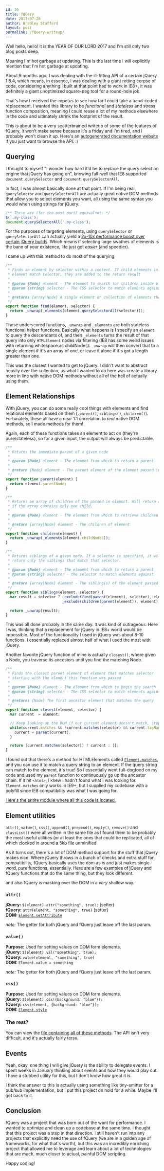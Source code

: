 ```yaml
---
id: 36
title: fQuery
date: 2017-07-28
author: Bradley Stafford
layout: post
permalink: /fQuery-writeup/
---
```


Well hello, hello! It is the YEAR OF OUR LORD 2017 and I'm still only two blog posts deep. 

Meaning I'm hot garbage at updating. This is the last time I will explicitly mention that I'm hot garbage at updating. 

About 9 months ago, I was dealing with the ill-fitting API of a certain jQuery 1.6.4, which means, in essence, I was dealing with a giant rotting corpse of code, considering anything I built at that point had to work in IE8+, it was definitely a giant unoptimized square-peg tool for a round-hole job. 

That's how I received the impetus to see how far I could take a hand-coded replacement. I wanted this library to be _functional_ and _stateless_ and stress function composition, meaning I could reuse a lot of my methods elsewhere in the code and ultimately shrink the footprint of the result. 

This is about to be a very scatterbrained writeup of some of the features of fQuery, it won't make sense because it's a friday and I'm tired, and I probably won't clean it up. Here's an [autogenerated documentation website](https://stffrd.github.io/fQuery/) if you just want to browse the API. :)

<!--more-->

## Querying

I thought to myself "I wonder how hard it'd be to replace the query selection engine that jQuery has going on", knowing full-well that IE8 supported `document.querySelector` and `document.querySelectorAll`. 

In fact, I was almost basically done at that point. If I'm being real, `querySelector` and `querySelectorAll` are actually great native DOM methods that allow you to select elements you want, all using the same syntax you would when using strings for jQuery. 

```js
/** These are (for the most part) equivalent: */ 
$('.my-class');
document.querySelectorAll('.my-class');
```

For the purposes of targeting elements, using `querySelector` or `querySelectorAll` can actually yield a [2x-10x performance boost over certain jQuery builds](https://jsperf.com/jquery-vs-document-queryselector). Which means if selecting large swathes of elements is the bane of your existence, life just got _easier_ (and speedier).

I came up with this method to do most of the querying

```js
/**
 * Finds an element by selector within a context. If child elements in 
 * element match selector, they are added to the return result
 * 
 * @param {Node} element - The element to search for children inside of
 * @param {string} selector - The CSS selector to match elements against
 * 
 * @returns {array|Node} A single element or collection of elements that match the query
 */
export function find(element, selector) {
  return _unwrap(_elements(element.querySelectorAll(selector)));
}
```

Those underscored functions, `_unwrap` and `_elements` are both stateless functional helper functions. Basically what happens is I specify an `element` to query the descendants of, and then `_elements` turns the result of that query into only `HTMLElement` nodes via filtering (IE8 has some weird issues with returning whitespace as childNodes). `_unwrap` will then convert that to a single element if it's an array of one, or leave it alone if it's got a length greater than one. 

This was the closest I wanted to get to jQuery. I didn't want to abstract heavily over the collection, as what I wanted to do here was create a library more in line with native DOM methods without all of the hell of actually using them. 

## Element Relationships

With jQuery, you can do some really cool things with elements and find relational elements based on them (`.parent()`, `siblings()`, `children()`). Fortunately, these all have a near 1:1 correlation to _real_ native DOM methods, so I made methods for them!

Again, each of these functions takes an element to act on (they're pure/stateless), so for a given input, the output will always be predictable. 

```js
/**
 * Returns the immediate parent of a given node
 * 
 * @param {Node} element - The element from which to return a parent
 * 
 * @return {Node} element - The parent element of the element passed in
 */
export function parent(element) {
  return element.parentNode;
}

/**
 * Returns an array of children of the passed in element. Will return a single element
 * if the array contains only one child. 
 * 
 * @param {Node} element - The element from which to retrieve children
 * 
 * @return {array|Node} element - The children of element
 */
export function children(element) {
  return _unwrap(_elements(element.childNodes));
}

/**
 * Returns siblings of a given node. If a selector is specified, it will
 * return only the siblings that match that selector. 
 * 
 * @param {Node} element - The element from which to return a parent
 * @param {string} selector - the selector to match elements against
 * 
 * @return {array|Node} element - The sibling(s) of the element passed in. 
 */
export function siblings(element, selector) {
  var result = selector ? _exclude(find(parent(element), selector), element) :
                          _exclude(children(parent(element)), element);
  
  return _unwrap(result);
}
```

This was all done probably in the same day. It was kind of outrageous. Here I was, thinking that a replacement for jQuery in IE8+ world would be impossible. Most of the functionality I used in jQuery was about 8-10 functions. I essentially replaced almost half of what I used the most with jQuery. 

Another favorite jQuery function of mine is actually `closest()`, where given a Node, you traverse its ancestors until you find the matching Node. 

```js
/**
 * Finds the closest parent element of element that matches selector
 * starting with the element this function was passed
 * 
 * @param {Node} element - The element from which to begin the search
 * @param {string} selector - The CSS selector to match elements against
 * 
 * @returns {Node} The first ancestor element that matches the query
 */
export function closest(element, selector) {
  var current  = element;

  // Keep looking up the DOM if our current element doesn't match, stop at <html>
  while(current.matches && !current.matches(selector) && current.tagName !== "HTML") {
    current = parent(current);
  }

  return (current.matches(selector)) ? current : [];
}
```

I found out that there's a method for HTMLElements called [`Element.matches`](https://developer.mozilla.org/en-US/docs/Web/API/Element/matches), and you can use it to match a query string to an element. If the query string can match to the element, it's true! So I essentially went full-dogfood on my code and used my `parent` function to continuously go up the ancestor chain. If it hit `<html>`, I knew I hadn't found what I was looking for. `Element.matches` only works in IE9+, but I supplied my codebase with a polyfill since IE8 compatibility was what I was going for. 

[Here's the entire module where all this code is located.](https://github.com/Morklympious/fQuery/blob/master/src/js/dom.js)

## Element utilities

`attr()`, `value()`, `css()`, `append()`, `prepend()`, `empty()`, `remove()` and `classList()` were all written in the same file as I found them to be probably the most useful utilities (or at least the ones that could be replicated, all of which clocked in around a 5kb file unminified. 

As it turns out, there's a lot of DOM method support for the stuff that jQuery makes nice. Where jQuery throws in a bunch of checks and extra stuff for compatibility, fQuery basically uses the dom as is and just makes single-word, pure functions, essentially. Here are a few examples of jQuery and fQuery functions that do the same thing, but they look different. 

and also fQuery is masking over the DOM in a _very_ shallow way. 

### `attr()`
__jQuery:__ `$(element).attr("something", true);` (setter)   
__fQuery:__ `attr(element, "something", true)` (setter)   
__DOM:__ [`Element.setAttribute`](https://developer.mozilla.org/en-US/docs/Web/API/Element/setAttribute)

_note:_ The getter for both jQuery and fQuery just leave off the last param. 

### `value()`

__Purpose:__ Used for setting values on DOM form elements.   
__jQuery:__ `$(element).val("something", true);`   
__fQuery:__ `value(element, "something", true)`   
__DOM:__ `Element.value = something`   

_note:_ The getter for both jQuery and fQuery just leave off the last param. 

### `css()`
__Purpose:__ Used for setting values on DOM form elements.   
__jQuery:__ `$(element).css({background: "blue"});`   
__fQuery:__ `css(element, {background: "blue"});`   
__DOM:__ [`Element.style`](https://developer.mozilla.org/en-US/docs/Web/API/HTMLElement/style)

### The rest?

You can view the [file containing all of these methods](https://github.com/Morklympious/fQuery/blob/master/src/js/element.js). The API isn't very difficult, and it's actually fairly terse. 

## Events

Yeah, okay, one thing I will give jQuery is the ability to delegate events. I spent weeks in January thinking about events and how they would play out. I have a stubbed utility for this, but I don't know how great it is. 

I think the answer to this is actually using something like tiny-emitter for a pub/sub implementation, but I put this project on hold for a while. Maybe I'll get back to it. 

## Conclusion

fQuery was a project that was born out of the want for performance. I wanted to optimize and clean up a codebase at the same time. I thought that this project was a step in that direction. I still haven't run into any projects that explicitly need the use of fQuery (we are in a golden age of frameworks, for what that's worth), but this was an incredibly enriching project that allowed me to leverage and learn about a lot of technologies that are much, much closer to actual, painful DOM scripting. 

Happy coding!
